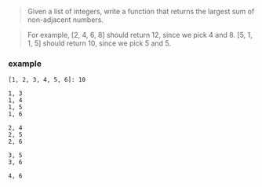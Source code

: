 > Given a list of integers, write a function that returns the largest sum of non-adjacent numbers.

> For example, [2, 4, 6, 8] should return 12, since we pick 4 and 8. [5, 1, 1, 5] should return 10, since we pick 5 and 5.

### example
```text
[1, 2, 3, 4, 5, 6]: 10

1, 3
1, 4
1, 5
1, 6

2, 4
2, 5
2, 6

3, 5
3, 6

4, 6
```
